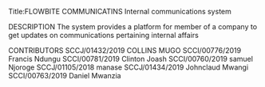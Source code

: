 Title:FLOWBITE COMMUNICATINS
Internal communications system


DESCRIPTION
    The system provides a platform for member of a company to get
    updates on communications pertaining internal affairs 


CONTRIBUTORS
    SCCJ/01432/2019	COLLINS MUGO
	SCCI/00776/2019	Francis Ndungu
	SCCI/00781/2019	Clinton Joash
	SCCI/00760/2019	samuel Njoroge
	SCCJ/01105/2018	manase
	SCCJ/01434/2019	Johnclaud Mwangi 
	SCCI/00763/2019	Daniel Mwanzia